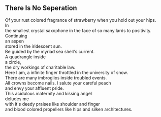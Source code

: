 There Is No Seperation
----------------------
Of your rust colored fragrance of strawberry when you hold out your hips.  
In  
the smallest crystal saxophone in the face of so many lards to positivity.  
Continuing  
an aspen  
stored in the iridescent sun.  
Be guided by the myriad sea shell's current.  
A quadrangle inside  
a circle,  
the dry workings of charitable law.  
Here I am, a infinite finger throttled in the university of snow.  
There are many imbroglios inside troubled events.  
All crowns become nails. I salute your careful peach  
and envy your affluent pride.  
This acidulous maternity and kissing angel  
deludes me  
with it's deedy praises like shoulder and finger  
and blood colored propellers like hips and silken architectures.  
